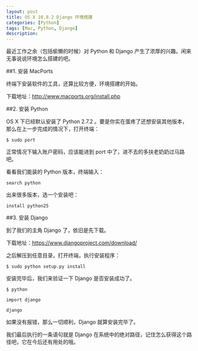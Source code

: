 ```yaml
---
layout: post
title: OS X 10.8.2 Django 环境搭建
categories: [Python]
tags: [Mac, Python, Django]
description: 
---
```

最近工作之余（包括偷懒的时候）对 Python 和 Django 产生了浓厚的兴趣。闲来无事说说环境怎么搭建的吧。

##1. 安装 MacPorts

终端下安装软件的工具，还算比较方便，环境搭建的开始。

下载地址：http://www.macports.org/install.php

##2. 安装 Python

OS X 下已经默认安装了 Python 2.7.2 。要是你实在蛋疼了还想安装其他版本，那么在上一步完成的情况下，打开终端：

	$ sudo port
	
正常情况下输入账户密码，应该能进到 port 中了，进不去的多扶老奶奶过马路吧。

看看我们能装的 Python 版本，终端输入：

	search python
	
出来很多版本，选一个安装吧：

	install python25
##3. 安装 Django

到了我们的主角 Django 了，依旧是先下载。

下载地址：https://www.djangoproject.com/download/

之后解压到任意目录，打开终端，执行安装程序：

	$ sudo python setup.py install
	
安装完毕后，我们来验证一下 Django 是否安装成功了。

	$ python

	import django

	django
	
如果没有报错，那么一切顺利，Django 就算安装完毕了。

我们最后执行的一条语句就是 Django 在系统中的绝对路径，记住怎么获得这个路径吧，它在今后还有用处的哦。
